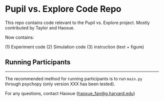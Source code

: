 # Pupil vs. Explore Code Repo

This repo contains code relevant to the Pupil vs. Explore project. Mostly contributed by Taylor and Haoxue. 

Now contains:

(1) Experiment code
(2) Simulation code
(3) instruction (text + figure)

## Running Participants
--------------

The recommended method for running participants is to run `main.py` through psychopy (only version XXX has been tested).

For any questions, contact Haoxue (haoxue_fan@g.harvard.edu)

